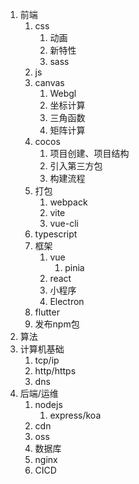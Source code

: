1. 前端
   1. css
      1. 动画
      2. 新特性
      3. sass
   2. js
   3. canvas
      1. Webgl
      2. 坐标计算
      3. 三角函数
      4. 矩阵计算
   4. cocos
      1. 项目创建、项目结构
      2. 引入第三方包
      3. 构建流程
   5. 打包
      1. webpack
      2. vite
      3. vue-cli
   6. typescript
   7. 框架
      1. vue
         1. pinia
      2. react
      3. 小程序
      4. Electron
   8. flutter
   9. 发布npm包
2. 算法
3. 计算机基础
   1. tcp/ip
   2. http/https
   3. dns
4. 后端/运维
   1. nodejs
      1. express/koa
   2. cdn
   3. oss
   4. 数据库
   5. nginx
   6. CICD




